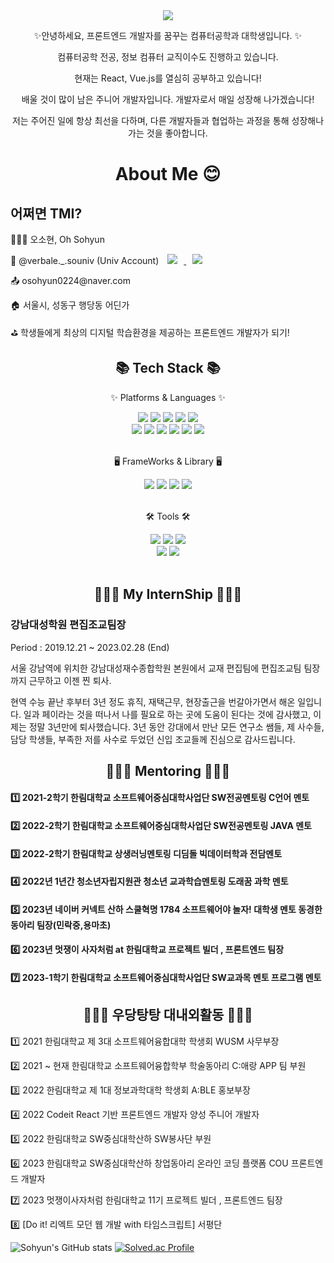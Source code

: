 <div align=center>
	<img src="https://capsule-render.vercel.app/api?type=waving&color=auto&height=200&section=header&text=Sohyun's%20Github!&fontSize=90" />	
</div>
<div align=center>
	<p>✨안녕하세요, 프론트엔드 개발자를 꿈꾸는 컴퓨터공학과 대학생입니다. ✨ </p>
	<p> 컴퓨터공학 전공, 정보 컴퓨터 교직이수도 진행하고 있습니다. </p>
	<p> 현재는 React, Vue.js를 열심히 공부하고 있습니다! </p>
	<p> 배울 것이 많이 남은 주니어 개발자입니다. 개발자로서 매일 성장해 나가겠습니다! </p>
	<p> 저는 주어진 일에 항상 최선을 다하며, 다른 개발자들과 협업하는 과정을 통해 성장해나가는 것을 좋아합니다.  </p>
</div>
<div align=center>
	<h1> About Me 😊 </h1>
</div>
<div align=left>
	<h2> 어쩌면 TMI? </h2>
	<p>👩🏻‍💻 오소현, Oh Sohyun </p>
	<p>👀 @verbale._.souniv (Univ Account) <a href="https://www.instagram.com/verbale._.souniv/">
    <img 
        src="http://img.shields.io/badge/-Instagram-black?style=flat&logo=Instagram&link=https://www.instagram.com/verbale._.souniv/"
        style="height : auto; margin-left : 10px; margin-right : 10px;"/>
</a>
<a href="https://velog.io/@osohyun0224">
    <img 
        src="http://img.shields.io/badge/-Tech%20Blog-655ced?style=flat&logo=vleog&link=https://velog.io/@osohyun0224"
        style="height : auto; margin-left : 10px; margin-right : 10px;"/>
</a></p>
	<p>📤 osohyun0224@naver.com </p>
	<p>🏠 서울시, 성동구 행당동 어딘가 </p>
	<p>⛳ 학생들에게 최상의 디지털 학습환경을 제공하는 프론트엔드 개발자가 되기! </p>
</div>
<div align=center>
	<h2>📚 Tech Stack 📚</h2>
	<p>✨ Platforms & Languages ✨</p>
</div>
<div align="center">
	<img src="https://img.shields.io/badge/HTML5-E34F26?style=flat&logo=HTML5&logoColor=white" />
	<img src="https://img.shields.io/badge/CSS3-1572B6?style=flat&logo=CSS3&logoColor=white" />
	<img src="https://img.shields.io/badge/JavaScript-F7DF1E?style=flat&logo=JavaScript&logoColor=white" />
	<img src="https://img.shields.io/badge/TypeScript-3178C6?style=flat-square&logo=TypeScript&logoColor=white" />
	<img src="https://img.shields.io/badge/jQuery-0769AD?style=flat&logo=jQuery&logoColor=white" />
	<br>
	<img src="https://img.shields.io/badge/MySQL-4479A1?style=flat&logo=MySQL&logoColor=white" />
	<img src="https://img.shields.io/badge/MariaDB-003545?style=flat&logo=MariaDB&logoColor=white" />
	<img src="https://img.shields.io/badge/Linux-FCC624?style=flat-square&logo=Linux&logoColor=white" />
	<img src="https://img.shields.io/badge/Node.js-339933?style=flat-square&logo=Node.js&logoColor=white" />
	<img src="https://img.shields.io/badge/C-A8B9CC?style=flat-square&logo=C&logoColor=white" />
	<img src="https://img.shields.io/badge/Kotlin-7F52FF?style=flat-square&logo=Kotlin&logoColor=white" />	
</div>
<br>
<div align=center>
	<p>🖥️ FrameWorks & Library 🖥️</p>
</div>
<div align=center>
	<img src="https://img.shields.io/badge/REACT-F8DC75?style=flat&logo=ReactQuery&logoColor=white" />
	<img src="https://img.shields.io/badge/REACTNATIVE-61DAFB?style=flat&logo=ReactQuery&logoColor=white" />
	<img src="https://img.shields.io/badge/Vue.js-181717?style=flat&logo=Vue.js&logoColor=white" />
	<img src="https://img.shields.io/badge/Django-092E20?style=flat-square&logo=Django&logoColor=white" />
	
</div>
<br>
<div align=center>
	<p>🛠 Tools 🛠</p>
</div>
<div align=center>
	<img src="https://img.shields.io/badge/REDUX-764ABC?style=flat&logo=REDUX&logoColor=white" />
	<img src="https://img.shields.io/badge/Eclipse%20IDE-2C2255?style=flat&logo=EclipseIDE&logoColor=white" />
	<img src="https://img.shields.io/badge/Visual%20Studio%20Code-007ACC?style=flat&logo=VisualStudioCode&logoColor=white" />
	<br>
	<img src="https://img.shields.io/badge/GitHub-181717?style=flat&logo=GitHub&logoColor=white" />
	<img src="https://img.shields.io/badge/Figma-F24E1E?style=flat&logo=Figma&logoColor=white" />
</div>
<br>
<div align=center>
	<h2>🧑🏻‍💼 My InternShip 🧑🏻‍💼</h2>
</div>
<div align=left>
	<h3> 강남대성학원 편집조교팀장 </h3>
	<p> Period : 2019.12.21 ~ 2023.02.28 (End)</p>
	<p> 서울 강남역에 위치한 강남대성재수종합학원 본원에서 교재 편집팀에 편집조교팀 팀장까지 근무하고 이젠 찐 퇴사.</p>
	<p> 현역 수능 끝난 후부터 3년 정도 휴직, 재택근무, 현장출근을 번갈아가면서 해온 일입니다. 일과 페이라는 것을 떠나서 나를 필요로 하는 곳에 도움이 된다는 것에 감사했고, 이제는 정말 3년만에 퇴사했습니다. 3년 동안 강대에서 만난 모든 연구소 쌤들, 제 사수들, 담당 학생들, 부족한 저를 사수로 두었던 신입 조교들께 진심으로 감사드립니다. </p>
</div>

<div align=center>
	<h2>👩🏻‍🏫 Mentoring 👩🏻‍🏫</h2>
</div>
<div align=left>
	<h4> 1️⃣ 2021-2학기 한림대학교 소프트웨어중심대학사업단 SW전공멘토링 C언어 멘토 </h4>
	<h4> 2️⃣ 2022-2학기 한림대학교 소프트웨어중심대학사업단 SW전공멘토링 JAVA 멘토 </h4>
	<h4> 3️⃣ 2022-2학기 한림대학교 상생러닝멘토링 디딤돌 <b>빅데이터학과</b> 전담멘토 </h4>
	<h4> 4️⃣ 2022년 1년간 청소년자립지원관 청소년 교과학습멘토링 도래꿈 과학 멘토 </h4>
	<h4> 5️⃣ 2023년 네이버 커넥트 산하 스쿨혁명 1784 소프트웨어야 놀자! 대학생 멘토 동경한 동아리 팀장(민락중,용마초) </h4>
	<h4> 6️⃣ 2023년 멋쟁이 사자처럼 at 한림대학교 프로젝트 빌더 , 프론트엔드 팀장 </h4>
	<h4> 7️⃣ 2023-1학기 한림대학교 소프트웨어중심대학사업단 SW교과목 멘토 프로그램 멘토 </h4>
	
</div>
<div align=center>
	<h2>🙋🏻‍♀️ 우당탕탕 대내외활동 🙋🏻‍♀️ </h2>
</div>
<div align=left>
	<p> 1️⃣ 2021 한림대학교 제 3대 소프트웨어융합대학 학생회 WUSM 사무부장 </p>
	<p> 2️⃣ 2021 ~ 현재 한림대학교 소프트웨어융합학부 학술동아리 C:애랑 APP 팀 부원 </p>
	<p> 3️⃣ 2022 한림대학교 제 1대 정보과학대학 학생회 A:BLE 홍보부장 </p>
	<p> 4️⃣ 2022 Codeit React 기반 프론트엔드 개발자 양성 주니어 개발자 </p>
	<p> 5️⃣ 2022 한림대학교 SW중심대학산하 SW봉사단 부원 </p>
	<p> 6️⃣ 2023 한림대학교 SW중심대학산하 창업동아리 온라인 코딩 플랫폼 COU 프론트엔드 개발자 </p>
	<p> 7️⃣ 2023 멋쟁이사자처럼 한림대학교 11기 프로젝트 빌더 , 프론트엔드 팀장 </p>
	<p> 8️⃣ [Do it!  리엑트 모던 웹 개발 with 타임스크립트] 서평단 </p>
</div>

![Sohyun's GitHub stats](https://github-readme-stats.vercel.app/api?username=osohyun0224&show_icons=true&theme=dracula)
[![Solved.ac Profile](http://mazassumnida.wtf/api/v2/generate_badge?boj=백준아이디)](https://solved.ac/백준아이디/)


